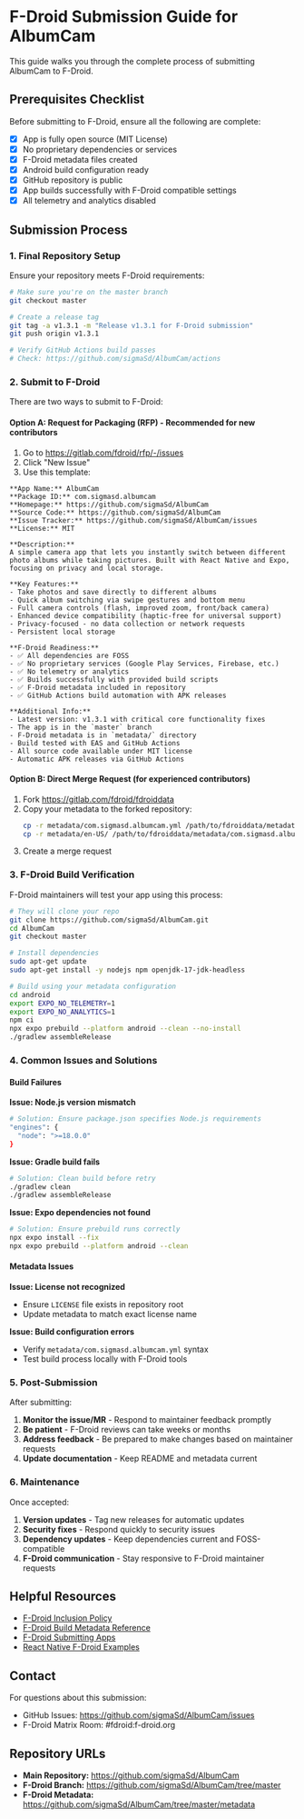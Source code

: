 # F-Droid Submission Guide for AlbumCam

This guide walks you through the complete process of submitting AlbumCam to F-Droid.

## Prerequisites Checklist

Before submitting to F-Droid, ensure all the following are complete:

- [x] App is fully open source (MIT License)
- [x] No proprietary dependencies or services
- [x] F-Droid metadata files created
- [x] Android build configuration ready
- [x] GitHub repository is public
- [x] App builds successfully with F-Droid compatible settings
- [x] All telemetry and analytics disabled

## Submission Process

### 1. Final Repository Setup

Ensure your repository meets F-Droid requirements:

```bash
# Make sure you're on the master branch
git checkout master

# Create a release tag
git tag -a v1.3.1 -m "Release v1.3.1 for F-Droid submission"
git push origin v1.3.1

# Verify GitHub Actions build passes
# Check: https://github.com/sigmaSd/AlbumCam/actions
```

### 2. Submit to F-Droid

There are two ways to submit to F-Droid:

#### Option A: Request for Packaging (RFP) - Recommended for new contributors

1. Go to https://gitlab.com/fdroid/rfp/-/issues
2. Click "New Issue"
3. Use this template:

```
**App Name:** AlbumCam
**Package ID:** com.sigmasd.albumcam
**Homepage:** https://github.com/sigmaSd/AlbumCam
**Source Code:** https://github.com/sigmaSd/AlbumCam
**Issue Tracker:** https://github.com/sigmaSd/AlbumCam/issues
**License:** MIT

**Description:**
A simple camera app that lets you instantly switch between different photo albums while taking pictures. Built with React Native and Expo, focusing on privacy and local storage.

**Key Features:**
- Take photos and save directly to different albums
- Quick album switching via swipe gestures and bottom menu
- Full camera controls (flash, improved zoom, front/back camera)
- Enhanced device compatibility (haptic-free for universal support)
- Privacy-focused - no data collection or network requests
- Persistent local storage

**F-Droid Readiness:**
- ✅ All dependencies are FOSS
- ✅ No proprietary services (Google Play Services, Firebase, etc.)
- ✅ No telemetry or analytics
- ✅ Builds successfully with provided build scripts
- ✅ F-Droid metadata included in repository
- ✅ GitHub Actions build automation with APK releases

**Additional Info:**
- Latest version: v1.3.1 with critical core functionality fixes
- The app is in the `master` branch
- F-Droid metadata is in `metadata/` directory
- Build tested with EAS and GitHub Actions
- All source code available under MIT license
- Automatic APK releases via GitHub Actions
```

#### Option B: Direct Merge Request (for experienced contributors)

1. Fork https://gitlab.com/fdroid/fdroiddata
2. Copy your metadata to the forked repository:
   ```bash
   cp -r metadata/com.sigmasd.albumcam.yml /path/to/fdroiddata/metadata/
   cp -r metadata/en-US/ /path/to/fdroiddata/metadata/com.sigmasd.albumcam/
   ```
3. Create a merge request

### 3. F-Droid Build Verification

F-Droid maintainers will test your app using this process:

```bash
# They will clone your repo
git clone https://github.com/sigmaSd/AlbumCam.git
cd AlbumCam
git checkout master

# Install dependencies
sudo apt-get update
sudo apt-get install -y nodejs npm openjdk-17-jdk-headless

# Build using your metadata configuration
cd android
export EXPO_NO_TELEMETRY=1
export EXPO_NO_ANALYTICS=1
npm ci
npx expo prebuild --platform android --clean --no-install
./gradlew assembleRelease
```

### 4. Common Issues and Solutions

#### Build Failures

**Issue: Node.js version mismatch**
```bash
# Solution: Ensure package.json specifies Node.js requirements
"engines": {
  "node": ">=18.0.0"
}
```

**Issue: Gradle build fails**
```bash
# Solution: Clean build before retry
./gradlew clean
./gradlew assembleRelease
```

**Issue: Expo dependencies not found**
```bash
# Solution: Ensure prebuild runs correctly
npx expo install --fix
npx expo prebuild --platform android --clean
```

#### Metadata Issues

**Issue: License not recognized**
- Ensure `LICENSE` file exists in repository root
- Update metadata to match exact license name

**Issue: Build configuration errors**
- Verify `metadata/com.sigmasd.albumcam.yml` syntax
- Test build process locally with F-Droid tools

### 5. Post-Submission

After submitting:

1. **Monitor the issue/MR** - Respond to maintainer feedback promptly
2. **Be patient** - F-Droid reviews can take weeks or months
3. **Address feedback** - Be prepared to make changes based on maintainer requests
4. **Update documentation** - Keep README and metadata current

### 6. Maintenance

Once accepted:

1. **Version updates** - Tag new releases for automatic updates
2. **Security fixes** - Respond quickly to security issues
3. **Dependency updates** - Keep dependencies current and FOSS-compatible
4. **F-Droid communication** - Stay responsive to F-Droid maintainer requests

## Helpful Resources

- [F-Droid Inclusion Policy](https://f-droid.org/docs/Inclusion_Policy/)
- [F-Droid Build Metadata Reference](https://f-droid.org/docs/Build_Metadata_Reference/)
- [F-Droid Submitting Apps](https://f-droid.org/docs/Submitting_to_F-Droid_Quick_Start_Guide/)
- [React Native F-Droid Examples](https://gitlab.com/fdroid/fdroiddata/-/tree/master/metadata?search=react)

## Contact

For questions about this submission:
- GitHub Issues: https://github.com/sigmaSd/AlbumCam/issues
- F-Droid Matrix Room: #fdroid:f-droid.org

## Repository URLs

- **Main Repository:** https://github.com/sigmaSd/AlbumCam
- **F-Droid Branch:** https://github.com/sigmaSd/AlbumCam/tree/master
- **F-Droid Metadata:** https://github.com/sigmaSd/AlbumCam/tree/master/metadata
